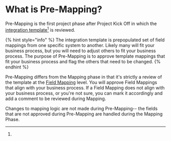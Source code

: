 # What is Pre-Mapping?

Pre-Mapping is the first project phase after Project Kick Off in which the [integration template](#user-content-fn-1)[^1] is reviewed.&#x20;

{% hint style="info" %}
The integration template is prepopulated set of field mappings from one specific system to another. Likely many will fit your business process, but you will need to adjust others to fit your business process. The purpose of Pre-Mapping is to approve template mappings that fit your business process and flag the others that need to be changed.
{% endhint %}

Pre-Mapping differs from the Mapping phase in that it's strictly a review of the template at the [Field Mapping](../../glyue-technical-reference/integration\_components/field-mapping.md) level. You will approve Field Mappings that align with your business process. If a Field Mapping does not align with your business process, or you're not sure, you can mark it accordingly and add a comment to be reviewed during Mapping.&#x20;

Changes to mapping logic are not made during Pre-Mapping-- the fields that are not approved during Pre-Mapping are handled during the Mapping Phase.

[^1]: 
